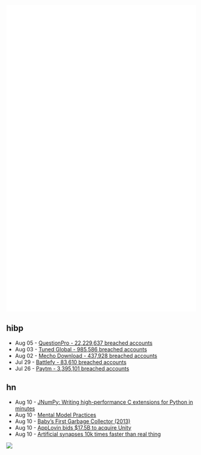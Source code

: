 ![Metrics](https://raw.githubusercontent.com/phixion/phixion/master/metrics.svg)

## hibp

<!--
for https://github.com/phixion/phixion/blob/main/.github/workflows/feeds.yml
-->
<!--START_SECTION:haveibeenpwnd-->
- Aug 05 - [QuestionPro - 22,229,637 breached accounts](https://haveibeenpwned.com/PwnedWebsites#QuestionPro)
- Aug 03 - [Tuned Global - 985,586 breached accounts](https://haveibeenpwned.com/PwnedWebsites#TunedGlobal)
- Aug 02 - [Mecho Download - 437,928 breached accounts](https://haveibeenpwned.com/PwnedWebsites#MechoDownload)
- Jul 29 - [Battlefy - 83,610 breached accounts](https://haveibeenpwned.com/PwnedWebsites#Battlefy)
- Jul 26 - [Paytm - 3,395,101 breached accounts](https://haveibeenpwned.com/PwnedWebsites#Paytm)
<!--END_SECTION:haveibeenpwnd-->

## hn

<!--
for https://github.com/phixion/phixion/blob/main/.github/workflows/feeds.yml
-->
<!--START_SECTION:hn-->
- Aug 10 - [JNumPy: Writing high-performance C extensions for Python in minutes](https://github.com/Suzhou-Tongyuan/jnumpy)
- Aug 10 - [Mental Model Practices](https://mmpractices.com/)
- Aug 10 - [Baby’s First Garbage Collector (2013)](https://journal.stuffwithstuff.com/2013/12/08/babys-first-garbage-collector/)
- Aug 10 - [AppLovin bids $17.5B to acquire Unity](https://www.axios.com/2022/08/09/applovin-unity-video-game-consolidation)
- Aug 10 - [Artificial synapses 10k times faster than real thing](https://spectrum.ieee.org/artificial-synapses)
<!--END_SECTION:hn-->

<!--
for https://yhype.me
-->
![](https://hit.yhype.me/github/profile?user_id=13013670)

